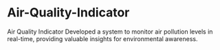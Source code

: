 # Air-Quality-Indicator
Air Quality Indicator Developed a system to monitor air pollution levels in real-time, providing valuable insights for environmental awareness.
